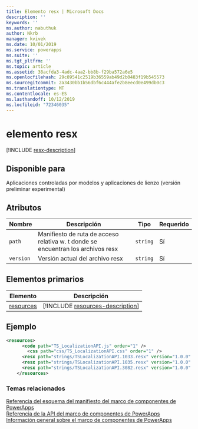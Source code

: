 ```yaml
---
title: Elemento resx | Microsoft Docs
description: ''
keywords: ''
ms.author: nabuthuk
author: Nkrb
manager: kvivek
ms.date: 10/01/2019
ms.service: powerapps
ms.suite: ''
ms.tgt_pltfrm: ''
ms.topic: article
ms.assetid: 38acfda3-4adc-4aa2-bb8b-f29ba572a6e5
ms.openlocfilehash: 29c89541c2519b36559ab49d2b0483f19b545573
ms.sourcegitcommit: 2a3430bb1b56dbf6c444afe2b8eecd0e499db0c3
ms.translationtype: MT
ms.contentlocale: es-ES
ms.lasthandoff: 10/12/2019
ms.locfileid: "72346035"
---
```

# <a name="resx-element"></a>elemento resx

[!INCLUDE [resx-description](includes/resx-description.md)]

## <a name="available-for"></a>Disponible para

Aplicaciones controladas por modelos y aplicaciones de lienzo (versión preliminar experimental)

## <a name="attributes"></a>Atributos

|Nombre|Descripción|Tipo|Requerido|
|--|--|--|--|
|`path`|Manifiesto de ruta de acceso relativa w. t donde se encuentran los archivos resx|`string`|Sí|
|`version`|Versión actual del archivo resx|`string`|Sí|

## <a name="parent-elements"></a>Elementos primarios

|Elemento|Descripción|
|--|--|
|[resources](resources.md)|[!INCLUDE [resources-description](includes/resources-description.md)]|

## <a name="example"></a>Ejemplo

```xml
<resources>
      <code path="TS_LocalizationAPI.js" order="1" />
        <css path="css/TS_LocalizationAPI.css" order="1" />
      <resx path="strings/TSLocalizationAPI.1033.resx" version="1.0.0" />
      <resx path="strings/TSLocalizationAPI.1035.resx" version="1.0.0" />
      <resx path="strings/TSLocalizationAPI.3082.resx" version="1.0.0" />
    </resources>
```

### <a name="related-topics"></a>Temas relacionados

[Referencia del esquema del manifiesto del marco de componentes de PowerApps](index.md)<br/>
[Referencia de la API del marco de componentes de PowerApps](../reference/index.md)<br/>
[Información general sobre el marco de componentes de PowerApps](../overview.md)
